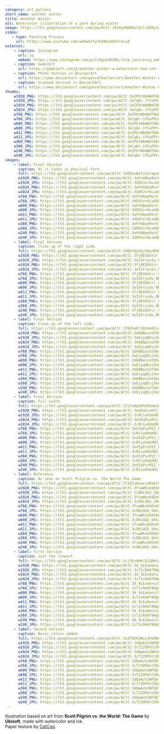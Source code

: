 ```yaml
---
category: art_gallery
short_name: another_winter
title: Another Winter
alt: Watercolor illustration of a park during winter
image: https://lh3.googleusercontent.com/pw/ACtC-3dzHymNdH8zlQvlJVDRy2gg-LwUxEuq4ha_BYxV0BB_1Klknq7_YrKgXV5sVQI5dPAeuaTvpMWbESpSDNsif8WyCf1-nMjEVytcsZ_TeTAvyiJio1Vr0jteKXwdHK8nBDhtFUguSV0Yp2IdS1tCHUzZ=w1200-h630-no?authuser=0
video:
   - type: Painting Process
     url: https://www.youtube.com/embed/FyYG498sHUU?rel=0
external:
    - caption: Instagram
      url: ig
      embed: https://www.instagram.com/p/CLHgu43H38k/?utm_source=ig_embed&amp;utm_campaign=loading
    - caption: GameJolt
      url: https://gamejolt.com/p/another-winter-a-watercolor-and-ink-illustration-based-on-art-fr-efmkufmm
    - caption: Photo Version in DeviantArt
      url: https://www.deviantart.com/gonvalhector/art/Another-Winter-869909212
    - caption: Scanned Version in DeviantArt
      url: https://www.deviantart.com/gonvalhector/art/Another-Winter-869874440
thumbs:
    w1920_PNG: https://lh3.googleusercontent.com/pw/ACtC-3eZPUrWbHWdTAHoxOnmM7XyCFNNUr2wOSWHiT63QbjsNATjXlPfptXvGtNkXxAb4lropUMYOiyU6no1LoPaQodqMYKguYp734SuDWCmaD-iUftzaSE7lE64WI2lyAuZNyJ8BiAHyHuO9RYRz6-kF7J6=w355
    w1920_JPG: https://lh3.googleusercontent.com/pw/ACtC-3eCq6c-1fhaFRtuJdtqWZBIE3GOjdrMHzwheQ3iQC4jDLS7_gUuQMeq1UZTwNpq3nT4GMvkbP0rIXLEg9T8RObpNoBJSgShI-A0jXgvOV0PZNpNgdj-Wv7VA7IvHpc3PtPeguXLBjfR4NCDDJZTsUwv=w355
    w1024_PNG: https://lh3.googleusercontent.com/pw/ACtC-3eZPUrWbHWdTAHoxOnmM7XyCFNNUr2wOSWHiT63QbjsNATjXlPfptXvGtNkXxAb4lropUMYOiyU6no1LoPaQodqMYKguYp734SuDWCmaD-iUftzaSE7lE64WI2lyAuZNyJ8BiAHyHuO9RYRz6-kF7J6=w284
    w1024_JPG: https://lh3.googleusercontent.com/pw/ACtC-3eCq6c-1fhaFRtuJdtqWZBIE3GOjdrMHzwheQ3iQC4jDLS7_gUuQMeq1UZTwNpq3nT4GMvkbP0rIXLEg9T8RObpNoBJSgShI-A0jXgvOV0PZNpNgdj-Wv7VA7IvHpc3PtPeguXLBjfR4NCDDJZTsUwv=w284
    w768_PNG: https://lh3.googleusercontent.com/pw/ACtC-3eZPUrWbHWdTAHoxOnmM7XyCFNNUr2wOSWHiT63QbjsNATjXlPfptXvGtNkXxAb4lropUMYOiyU6no1LoPaQodqMYKguYp734SuDWCmaD-iUftzaSE7lE64WI2lyAuZNyJ8BiAHyHuO9RYRz6-kF7J6=w213
    w768_JPG: https://lh3.googleusercontent.com/pw/ACtC-3eCq6c-1fhaFRtuJdtqWZBIE3GOjdrMHzwheQ3iQC4jDLS7_gUuQMeq1UZTwNpq3nT4GMvkbP0rIXLEg9T8RObpNoBJSgShI-A0jXgvOV0PZNpNgdj-Wv7VA7IvHpc3PtPeguXLBjfR4NCDDJZTsUwv=w213
    w600_PNG: https://lh3.googleusercontent.com/pw/ACtC-3eZPUrWbHWdTAHoxOnmM7XyCFNNUr2wOSWHiT63QbjsNATjXlPfptXvGtNkXxAb4lropUMYOiyU6no1LoPaQodqMYKguYp734SuDWCmaD-iUftzaSE7lE64WI2lyAuZNyJ8BiAHyHuO9RYRz6-kF7J6=w166
    w600_JPG: https://lh3.googleusercontent.com/pw/ACtC-3eCq6c-1fhaFRtuJdtqWZBIE3GOjdrMHzwheQ3iQC4jDLS7_gUuQMeq1UZTwNpq3nT4GMvkbP0rIXLEg9T8RObpNoBJSgShI-A0jXgvOV0PZNpNgdj-Wv7VA7IvHpc3PtPeguXLBjfR4NCDDJZTsUwv=w166
    w411_PNG: https://lh3.googleusercontent.com/pw/ACtC-3eZPUrWbHWdTAHoxOnmM7XyCFNNUr2wOSWHiT63QbjsNATjXlPfptXvGtNkXxAb4lropUMYOiyU6no1LoPaQodqMYKguYp734SuDWCmaD-iUftzaSE7lE64WI2lyAuZNyJ8BiAHyHuO9RYRz6-kF7J6=w114
    w411_JPG: https://lh3.googleusercontent.com/pw/ACtC-3eCq6c-1fhaFRtuJdtqWZBIE3GOjdrMHzwheQ3iQC4jDLS7_gUuQMeq1UZTwNpq3nT4GMvkbP0rIXLEg9T8RObpNoBJSgShI-A0jXgvOV0PZNpNgdj-Wv7VA7IvHpc3PtPeguXLBjfR4NCDDJZTsUwv=w114
    w360_PNG: https://lh3.googleusercontent.com/pw/ACtC-3eZPUrWbHWdTAHoxOnmM7XyCFNNUr2wOSWHiT63QbjsNATjXlPfptXvGtNkXxAb4lropUMYOiyU6no1LoPaQodqMYKguYp734SuDWCmaD-iUftzaSE7lE64WI2lyAuZNyJ8BiAHyHuO9RYRz6-kF7J6=w100
    w360_JPG: https://lh3.googleusercontent.com/pw/ACtC-3eCq6c-1fhaFRtuJdtqWZBIE3GOjdrMHzwheQ3iQC4jDLS7_gUuQMeq1UZTwNpq3nT4GMvkbP0rIXLEg9T8RObpNoBJSgShI-A0jXgvOV0PZNpNgdj-Wv7VA7IvHpc3PtPeguXLBjfR4NCDDJZTsUwv=w100
    w240_PNG: https://lh3.googleusercontent.com/pw/ACtC-3eZPUrWbHWdTAHoxOnmM7XyCFNNUr2wOSWHiT63QbjsNATjXlPfptXvGtNkXxAb4lropUMYOiyU6no1LoPaQodqMYKguYp734SuDWCmaD-iUftzaSE7lE64WI2lyAuZNyJ8BiAHyHuO9RYRz6-kF7J6=w66
    w240_JPG: https://lh3.googleusercontent.com/pw/ACtC-3eCq6c-1fhaFRtuJdtqWZBIE3GOjdrMHzwheQ3iQC4jDLS7_gUuQMeq1UZTwNpq3nT4GMvkbP0rIXLEg9T8RObpNoBJSgShI-A0jXgvOV0PZNpNgdj-Wv7VA7IvHpc3PtPeguXLBjfR4NCDDJZTsUwv=w66
images:
    - label: Final Version
      caption: As it looks in physical form.
      full: https://lh3.googleusercontent.com/pw/ACtC-3dZHqvBofiXsYapoCDsX3_sHKdgF-TJFWzWK1IMQRsJb5rPhpqJaoANFp4rTipRSU49JfYDrIl65qa7x64T1DcWIHVh-PqPwYucAUPC5YanDq1gVxrqACZMyvjTCD96fa1gQo2yDB8trPuAZqURwnfP=w1080
      w1920_PNG: https://lh3.googleusercontent.com/pw/ACtC-3ehYmDpeRorhlbF8WVnLM3N86mTU-0tjI5xJCQENc5_c15J3nITBZOuEFJKThlrsnqIfOK0Z39gZampdwLjt-c3oYzi1Mkep7pXRSw86SKv0PuqyywgjRJOeVqRHSm32YJoVOsAtaimF0VHKyxAXzcF=w850
      w1920_JPG: https://lh3.googleusercontent.com/pw/ACtC-3dD9Jvr6Lu68GSGZ5MTHtUp3iipJC5LMmi1FPS7Za_VW_2y_LoP85m5YhKFWpmVAhwObwaYlbCaISBqi7sz_mMDcyTj5_vKKLm7EhNcrDNOAF9ssBo80GBTjPk6WVn9jtptq-XNMHVMRZjZKCpjo6Tt=w850
      w1024_PNG: https://lh3.googleusercontent.com/pw/ACtC-3ehYmDpeRorhlbF8WVnLM3N86mTU-0tjI5xJCQENc5_c15J3nITBZOuEFJKThlrsnqIfOK0Z39gZampdwLjt-c3oYzi1Mkep7pXRSw86SKv0PuqyywgjRJOeVqRHSm32YJoVOsAtaimF0VHKyxAXzcF=w711
      w1024_JPG: https://lh3.googleusercontent.com/pw/ACtC-3dD9Jvr6Lu68GSGZ5MTHtUp3iipJC5LMmi1FPS7Za_VW_2y_LoP85m5YhKFWpmVAhwObwaYlbCaISBqi7sz_mMDcyTj5_vKKLm7EhNcrDNOAF9ssBo80GBTjPk6WVn9jtptq-XNMHVMRZjZKCpjo6Tt=w711
      w768_PNG: https://lh3.googleusercontent.com/pw/ACtC-3ehYmDpeRorhlbF8WVnLM3N86mTU-0tjI5xJCQENc5_c15J3nITBZOuEFJKThlrsnqIfOK0Z39gZampdwLjt-c3oYzi1Mkep7pXRSw86SKv0PuqyywgjRJOeVqRHSm32YJoVOsAtaimF0VHKyxAXzcF=w533
      w768_JPG: https://lh3.googleusercontent.com/pw/ACtC-3dD9Jvr6Lu68GSGZ5MTHtUp3iipJC5LMmi1FPS7Za_VW_2y_LoP85m5YhKFWpmVAhwObwaYlbCaISBqi7sz_mMDcyTj5_vKKLm7EhNcrDNOAF9ssBo80GBTjPk6WVn9jtptq-XNMHVMRZjZKCpjo6Tt=w533
      w600_PNG: https://lh3.googleusercontent.com/pw/ACtC-3ehYmDpeRorhlbF8WVnLM3N86mTU-0tjI5xJCQENc5_c15J3nITBZOuEFJKThlrsnqIfOK0Z39gZampdwLjt-c3oYzi1Mkep7pXRSw86SKv0PuqyywgjRJOeVqRHSm32YJoVOsAtaimF0VHKyxAXzcF=w416
      w600_JPG: https://lh3.googleusercontent.com/pw/ACtC-3dD9Jvr6Lu68GSGZ5MTHtUp3iipJC5LMmi1FPS7Za_VW_2y_LoP85m5YhKFWpmVAhwObwaYlbCaISBqi7sz_mMDcyTj5_vKKLm7EhNcrDNOAF9ssBo80GBTjPk6WVn9jtptq-XNMHVMRZjZKCpjo6Tt=w416
      w411_PNG: https://lh3.googleusercontent.com/pw/ACtC-3ehYmDpeRorhlbF8WVnLM3N86mTU-0tjI5xJCQENc5_c15J3nITBZOuEFJKThlrsnqIfOK0Z39gZampdwLjt-c3oYzi1Mkep7pXRSw86SKv0PuqyywgjRJOeVqRHSm32YJoVOsAtaimF0VHKyxAXzcF=w285
      w411_JPG: https://lh3.googleusercontent.com/pw/ACtC-3dD9Jvr6Lu68GSGZ5MTHtUp3iipJC5LMmi1FPS7Za_VW_2y_LoP85m5YhKFWpmVAhwObwaYlbCaISBqi7sz_mMDcyTj5_vKKLm7EhNcrDNOAF9ssBo80GBTjPk6WVn9jtptq-XNMHVMRZjZKCpjo6Tt=w285
      w360_PNG: https://lh3.googleusercontent.com/pw/ACtC-3ehYmDpeRorhlbF8WVnLM3N86mTU-0tjI5xJCQENc5_c15J3nITBZOuEFJKThlrsnqIfOK0Z39gZampdwLjt-c3oYzi1Mkep7pXRSw86SKv0PuqyywgjRJOeVqRHSm32YJoVOsAtaimF0VHKyxAXzcF=w250
      w360_JPG: https://lh3.googleusercontent.com/pw/ACtC-3dD9Jvr6Lu68GSGZ5MTHtUp3iipJC5LMmi1FPS7Za_VW_2y_LoP85m5YhKFWpmVAhwObwaYlbCaISBqi7sz_mMDcyTj5_vKKLm7EhNcrDNOAF9ssBo80GBTjPk6WVn9jtptq-XNMHVMRZjZKCpjo6Tt=w250
      w240_PNG: https://lh3.googleusercontent.com/pw/ACtC-3ehYmDpeRorhlbF8WVnLM3N86mTU-0tjI5xJCQENc5_c15J3nITBZOuEFJKThlrsnqIfOK0Z39gZampdwLjt-c3oYzi1Mkep7pXRSw86SKv0PuqyywgjRJOeVqRHSm32YJoVOsAtaimF0VHKyxAXzcF=w166
      w240_JPG: https://lh3.googleusercontent.com/pw/ACtC-3dD9Jvr6Lu68GSGZ5MTHtUp3iipJC5LMmi1FPS7Za_VW_2y_LoP85m5YhKFWpmVAhwObwaYlbCaISBqi7sz_mMDcyTj5_vKKLm7EhNcrDNOAF9ssBo80GBTjPk6WVn9jtptq-XNMHVMRZjZKCpjo6Tt=w166
    - label: Final Version
      caption: Close up of the right side.
      full: https://lh3.googleusercontent.com/pw/ACtC-3dQktQyG6jXbpnBdDEAUmSN_c3WvpX6-xHaFg05vMxkea8JnyOZuh1dra8EPDK_CtpmmMPXxYg0cgUSDD9Tbtnwsm9iUMETMVgDCS2XAuXLN6Q1XilRHRAMwWz65Xmnju0mG_llgzjU10OetlUVKxuT=w1080
      w1920_PNG: https://lh3.googleusercontent.com/pw/ACtC-3fj0EXUUtcr_0Aa_eHkJtDHQdoKHZ5IL3Yoz5jvIMnLxEK54PLf6_GPH6nYdYaNoIR1FDOVB31f0dNcO5OUxTR1MJBf0IKQdgnV1Q4NsMUZncVjKrGf4Dl9WZpYafZ6PXP6DBi6XYui2TNHp7jeWeuQ=w850
      w1920_JPG: https://lh3.googleusercontent.com/pw/ACtC-3eISFrysdu_NB_OsNOh0_veJE6jhbWX4MNqHlnXWUgA4mAnnBQsYdJDiTPUptV0UTC81HGJDcM5E1Wl3q2xAkmtHaRAS1CxB55D3oe6YiE0i3LikXjY1qka__ij222hk3kByQyUXCHM6AiWNC7--Av1=w850
      w1024_PNG: https://lh3.googleusercontent.com/pw/ACtC-3fj0EXUUtcr_0Aa_eHkJtDHQdoKHZ5IL3Yoz5jvIMnLxEK54PLf6_GPH6nYdYaNoIR1FDOVB31f0dNcO5OUxTR1MJBf0IKQdgnV1Q4NsMUZncVjKrGf4Dl9WZpYafZ6PXP6DBi6XYui2TNHp7jeWeuQ=w711
      w1024_JPG: https://lh3.googleusercontent.com/pw/ACtC-3eISFrysdu_NB_OsNOh0_veJE6jhbWX4MNqHlnXWUgA4mAnnBQsYdJDiTPUptV0UTC81HGJDcM5E1Wl3q2xAkmtHaRAS1CxB55D3oe6YiE0i3LikXjY1qka__ij222hk3kByQyUXCHM6AiWNC7--Av1=w711
      w768_PNG: https://lh3.googleusercontent.com/pw/ACtC-3fj0EXUUtcr_0Aa_eHkJtDHQdoKHZ5IL3Yoz5jvIMnLxEK54PLf6_GPH6nYdYaNoIR1FDOVB31f0dNcO5OUxTR1MJBf0IKQdgnV1Q4NsMUZncVjKrGf4Dl9WZpYafZ6PXP6DBi6XYui2TNHp7jeWeuQ=w533
      w768_JPG: https://lh3.googleusercontent.com/pw/ACtC-3eISFrysdu_NB_OsNOh0_veJE6jhbWX4MNqHlnXWUgA4mAnnBQsYdJDiTPUptV0UTC81HGJDcM5E1Wl3q2xAkmtHaRAS1CxB55D3oe6YiE0i3LikXjY1qka__ij222hk3kByQyUXCHM6AiWNC7--Av1=w533
      w600_PNG: https://lh3.googleusercontent.com/pw/ACtC-3fj0EXUUtcr_0Aa_eHkJtDHQdoKHZ5IL3Yoz5jvIMnLxEK54PLf6_GPH6nYdYaNoIR1FDOVB31f0dNcO5OUxTR1MJBf0IKQdgnV1Q4NsMUZncVjKrGf4Dl9WZpYafZ6PXP6DBi6XYui2TNHp7jeWeuQ=w416
      w600_JPG: https://lh3.googleusercontent.com/pw/ACtC-3eISFrysdu_NB_OsNOh0_veJE6jhbWX4MNqHlnXWUgA4mAnnBQsYdJDiTPUptV0UTC81HGJDcM5E1Wl3q2xAkmtHaRAS1CxB55D3oe6YiE0i3LikXjY1qka__ij222hk3kByQyUXCHM6AiWNC7--Av1=w416
      w411_PNG: https://lh3.googleusercontent.com/pw/ACtC-3fj0EXUUtcr_0Aa_eHkJtDHQdoKHZ5IL3Yoz5jvIMnLxEK54PLf6_GPH6nYdYaNoIR1FDOVB31f0dNcO5OUxTR1MJBf0IKQdgnV1Q4NsMUZncVjKrGf4Dl9WZpYafZ6PXP6DBi6XYui2TNHp7jeWeuQ=w285
      w411_JPG: https://lh3.googleusercontent.com/pw/ACtC-3eISFrysdu_NB_OsNOh0_veJE6jhbWX4MNqHlnXWUgA4mAnnBQsYdJDiTPUptV0UTC81HGJDcM5E1Wl3q2xAkmtHaRAS1CxB55D3oe6YiE0i3LikXjY1qka__ij222hk3kByQyUXCHM6AiWNC7--Av1=w285
      w360_PNG: https://lh3.googleusercontent.com/pw/ACtC-3fj0EXUUtcr_0Aa_eHkJtDHQdoKHZ5IL3Yoz5jvIMnLxEK54PLf6_GPH6nYdYaNoIR1FDOVB31f0dNcO5OUxTR1MJBf0IKQdgnV1Q4NsMUZncVjKrGf4Dl9WZpYafZ6PXP6DBi6XYui2TNHp7jeWeuQ=w250
      w360_JPG: https://lh3.googleusercontent.com/pw/ACtC-3eISFrysdu_NB_OsNOh0_veJE6jhbWX4MNqHlnXWUgA4mAnnBQsYdJDiTPUptV0UTC81HGJDcM5E1Wl3q2xAkmtHaRAS1CxB55D3oe6YiE0i3LikXjY1qka__ij222hk3kByQyUXCHM6AiWNC7--Av1=w250
      w240_PNG: https://lh3.googleusercontent.com/pw/ACtC-3fj0EXUUtcr_0Aa_eHkJtDHQdoKHZ5IL3Yoz5jvIMnLxEK54PLf6_GPH6nYdYaNoIR1FDOVB31f0dNcO5OUxTR1MJBf0IKQdgnV1Q4NsMUZncVjKrGf4Dl9WZpYafZ6PXP6DBi6XYui2TNHp7jeWeuQ=w166
      w240_JPG: https://lh3.googleusercontent.com/pw/ACtC-3eISFrysdu_NB_OsNOh0_veJE6jhbWX4MNqHlnXWUgA4mAnnBQsYdJDiTPUptV0UTC81HGJDcM5E1Wl3q2xAkmtHaRAS1CxB55D3oe6YiE0i3LikXjY1qka__ij222hk3kByQyUXCHM6AiWNC7--Av1=w166
    - label: Final Version
      caption: Close up of the left side.
      full: https://lh3.googleusercontent.com/pw/ACtC-3f0V5eEfJNzbe02cwT269tuN8uSiRba7NDERjQmQE9yNBzmuLJ_17HuysZgs9VNfltrjUswGPjYbAEzXHhPUMnpn0_HrchrpRuahvmuLjhp_yYd6GqCk0buiBuDlUkowCYa5GDmUznFZH8U0G3X7PMc=w1080
      w1920_PNG: https://lh3.googleusercontent.com/pw/ACtC-3dkBNazsUt06d3rwuobaLcEvnqLl-CwEj32YbpslzecHlyrjADZOVkAVTQh0ktjalaeXKdlfi4TMia_2jhfQlcdIeGEWt65cT6_7GE0zIV4jI0Qu_cJTdyDFs5P6VSzL4oSvUBD57DveZ93MJVaXtRq=w850
      w1920_JPG: https://lh3.googleusercontent.com/pw/ACtC-3eEiyqQEuj9oCYouoQzuQNwWcvZ_xl7be4SZMmVPRiv5l8ZbhTMxgA6IDe8JUTcYP4nM6xguaSghj0A7eqlAzkE9V7BMsiX6tqOBmrsDAYq7DNDdCl5tgnD-XQgeKenlQ42cN5eOmpWmV7J0j4ARLVJ=w850
      w1024_PNG: https://lh3.googleusercontent.com/pw/ACtC-3dkBNazsUt06d3rwuobaLcEvnqLl-CwEj32YbpslzecHlyrjADZOVkAVTQh0ktjalaeXKdlfi4TMia_2jhfQlcdIeGEWt65cT6_7GE0zIV4jI0Qu_cJTdyDFs5P6VSzL4oSvUBD57DveZ93MJVaXtRq=w711
      w1024_JPG: https://lh3.googleusercontent.com/pw/ACtC-3eEiyqQEuj9oCYouoQzuQNwWcvZ_xl7be4SZMmVPRiv5l8ZbhTMxgA6IDe8JUTcYP4nM6xguaSghj0A7eqlAzkE9V7BMsiX6tqOBmrsDAYq7DNDdCl5tgnD-XQgeKenlQ42cN5eOmpWmV7J0j4ARLVJ=w711
      w768_PNG: https://lh3.googleusercontent.com/pw/ACtC-3dkBNazsUt06d3rwuobaLcEvnqLl-CwEj32YbpslzecHlyrjADZOVkAVTQh0ktjalaeXKdlfi4TMia_2jhfQlcdIeGEWt65cT6_7GE0zIV4jI0Qu_cJTdyDFs5P6VSzL4oSvUBD57DveZ93MJVaXtRq=w533
      w768_JPG: https://lh3.googleusercontent.com/pw/ACtC-3eEiyqQEuj9oCYouoQzuQNwWcvZ_xl7be4SZMmVPRiv5l8ZbhTMxgA6IDe8JUTcYP4nM6xguaSghj0A7eqlAzkE9V7BMsiX6tqOBmrsDAYq7DNDdCl5tgnD-XQgeKenlQ42cN5eOmpWmV7J0j4ARLVJ=w533
      w600_PNG: https://lh3.googleusercontent.com/pw/ACtC-3dkBNazsUt06d3rwuobaLcEvnqLl-CwEj32YbpslzecHlyrjADZOVkAVTQh0ktjalaeXKdlfi4TMia_2jhfQlcdIeGEWt65cT6_7GE0zIV4jI0Qu_cJTdyDFs5P6VSzL4oSvUBD57DveZ93MJVaXtRq=w416
      w600_JPG: https://lh3.googleusercontent.com/pw/ACtC-3eEiyqQEuj9oCYouoQzuQNwWcvZ_xl7be4SZMmVPRiv5l8ZbhTMxgA6IDe8JUTcYP4nM6xguaSghj0A7eqlAzkE9V7BMsiX6tqOBmrsDAYq7DNDdCl5tgnD-XQgeKenlQ42cN5eOmpWmV7J0j4ARLVJ=w416
      w411_PNG: https://lh3.googleusercontent.com/pw/ACtC-3dkBNazsUt06d3rwuobaLcEvnqLl-CwEj32YbpslzecHlyrjADZOVkAVTQh0ktjalaeXKdlfi4TMia_2jhfQlcdIeGEWt65cT6_7GE0zIV4jI0Qu_cJTdyDFs5P6VSzL4oSvUBD57DveZ93MJVaXtRq=w285
      w411_JPG: https://lh3.googleusercontent.com/pw/ACtC-3eEiyqQEuj9oCYouoQzuQNwWcvZ_xl7be4SZMmVPRiv5l8ZbhTMxgA6IDe8JUTcYP4nM6xguaSghj0A7eqlAzkE9V7BMsiX6tqOBmrsDAYq7DNDdCl5tgnD-XQgeKenlQ42cN5eOmpWmV7J0j4ARLVJ=w285
      w360_PNG: https://lh3.googleusercontent.com/pw/ACtC-3dkBNazsUt06d3rwuobaLcEvnqLl-CwEj32YbpslzecHlyrjADZOVkAVTQh0ktjalaeXKdlfi4TMia_2jhfQlcdIeGEWt65cT6_7GE0zIV4jI0Qu_cJTdyDFs5P6VSzL4oSvUBD57DveZ93MJVaXtRq=w250
      w360_JPG: https://lh3.googleusercontent.com/pw/ACtC-3eEiyqQEuj9oCYouoQzuQNwWcvZ_xl7be4SZMmVPRiv5l8ZbhTMxgA6IDe8JUTcYP4nM6xguaSghj0A7eqlAzkE9V7BMsiX6tqOBmrsDAYq7DNDdCl5tgnD-XQgeKenlQ42cN5eOmpWmV7J0j4ARLVJ=w250
      w240_PNG: https://lh3.googleusercontent.com/pw/ACtC-3dkBNazsUt06d3rwuobaLcEvnqLl-CwEj32YbpslzecHlyrjADZOVkAVTQh0ktjalaeXKdlfi4TMia_2jhfQlcdIeGEWt65cT6_7GE0zIV4jI0Qu_cJTdyDFs5P6VSzL4oSvUBD57DveZ93MJVaXtRq=w166
      w240_JPG: https://lh3.googleusercontent.com/pw/ACtC-3eEiyqQEuj9oCYouoQzuQNwWcvZ_xl7be4SZMmVPRiv5l8ZbhTMxgA6IDe8JUTcYP4nM6xguaSghj0A7eqlAzkE9V7BMsiX6tqOBmrsDAYq7DNDdCl5tgnD-XQgeKenlQ42cN5eOmpWmV7J0j4ARLVJ=w166
    - label: Final Version.
      caption: Full width.
      full: https://lh3.googleusercontent.com/pw/ACtC-3f2to9pHShb95om3XzbBQves0kWwO9jRD6ISywzmqMyNvJndzcaiNWEgvE8hS8IkqFcz_i_uDQ2PIFCrpptJMKnzfIIkXJwPNr_zYkhJwN5aOoUUj5jnBxuggm2QiFWfp1_zUryTiAeMQUx8ks3T2Z3=w1080
      w1920_PNG: https://lh3.googleusercontent.com/pw/ACtC-3edIqPuzM1I_PzEpngc4dOgbYHzRx3oS38zmQz5XdWLon8epZVjcY_ux1nSvlTb3JZWH7HBDGxYDhGBraNQeVGjDJm9oCGNO9i4ND6GMEzgP0Shq_L-vWzxgBl3H_N01b6r952hY-HmtOlc_xzp43r9=w850
      w1920_JPG: https://lh3.googleusercontent.com/pw/ACtC-3cRCsaXUmXN1-2vzfAFIzDIzq38FpIcAnkLzJfGaXJkgzLzppjYv6fKe8bbE5op3G_1-_amHIqFFC_V8wkRYdia5721_LtlUfCnSN3gtypH8EbnAyTKDXoQNZNN3CjlDw5FzvZKVeh0lIQ6dHHtFaIw=w850
      w1024_PNG: https://lh3.googleusercontent.com/pw/ACtC-3edIqPuzM1I_PzEpngc4dOgbYHzRx3oS38zmQz5XdWLon8epZVjcY_ux1nSvlTb3JZWH7HBDGxYDhGBraNQeVGjDJm9oCGNO9i4ND6GMEzgP0Shq_L-vWzxgBl3H_N01b6r952hY-HmtOlc_xzp43r9=w711
      w1024_JPG: https://lh3.googleusercontent.com/pw/ACtC-3cRCsaXUmXN1-2vzfAFIzDIzq38FpIcAnkLzJfGaXJkgzLzppjYv6fKe8bbE5op3G_1-_amHIqFFC_V8wkRYdia5721_LtlUfCnSN3gtypH8EbnAyTKDXoQNZNN3CjlDw5FzvZKVeh0lIQ6dHHtFaIw=w711
      w768_PNG: https://lh3.googleusercontent.com/pw/ACtC-3edIqPuzM1I_PzEpngc4dOgbYHzRx3oS38zmQz5XdWLon8epZVjcY_ux1nSvlTb3JZWH7HBDGxYDhGBraNQeVGjDJm9oCGNO9i4ND6GMEzgP0Shq_L-vWzxgBl3H_N01b6r952hY-HmtOlc_xzp43r9=w533
      w768_JPG: https://lh3.googleusercontent.com/pw/ACtC-3cRCsaXUmXN1-2vzfAFIzDIzq38FpIcAnkLzJfGaXJkgzLzppjYv6fKe8bbE5op3G_1-_amHIqFFC_V8wkRYdia5721_LtlUfCnSN3gtypH8EbnAyTKDXoQNZNN3CjlDw5FzvZKVeh0lIQ6dHHtFaIw=w533
      w600_PNG: https://lh3.googleusercontent.com/pw/ACtC-3edIqPuzM1I_PzEpngc4dOgbYHzRx3oS38zmQz5XdWLon8epZVjcY_ux1nSvlTb3JZWH7HBDGxYDhGBraNQeVGjDJm9oCGNO9i4ND6GMEzgP0Shq_L-vWzxgBl3H_N01b6r952hY-HmtOlc_xzp43r9=w416
      w600_JPG: https://lh3.googleusercontent.com/pw/ACtC-3cRCsaXUmXN1-2vzfAFIzDIzq38FpIcAnkLzJfGaXJkgzLzppjYv6fKe8bbE5op3G_1-_amHIqFFC_V8wkRYdia5721_LtlUfCnSN3gtypH8EbnAyTKDXoQNZNN3CjlDw5FzvZKVeh0lIQ6dHHtFaIw=w416
      w411_PNG: https://lh3.googleusercontent.com/pw/ACtC-3edIqPuzM1I_PzEpngc4dOgbYHzRx3oS38zmQz5XdWLon8epZVjcY_ux1nSvlTb3JZWH7HBDGxYDhGBraNQeVGjDJm9oCGNO9i4ND6GMEzgP0Shq_L-vWzxgBl3H_N01b6r952hY-HmtOlc_xzp43r9=w285
      w411_JPG: https://lh3.googleusercontent.com/pw/ACtC-3cRCsaXUmXN1-2vzfAFIzDIzq38FpIcAnkLzJfGaXJkgzLzppjYv6fKe8bbE5op3G_1-_amHIqFFC_V8wkRYdia5721_LtlUfCnSN3gtypH8EbnAyTKDXoQNZNN3CjlDw5FzvZKVeh0lIQ6dHHtFaIw=w285
      w360_PNG: https://lh3.googleusercontent.com/pw/ACtC-3edIqPuzM1I_PzEpngc4dOgbYHzRx3oS38zmQz5XdWLon8epZVjcY_ux1nSvlTb3JZWH7HBDGxYDhGBraNQeVGjDJm9oCGNO9i4ND6GMEzgP0Shq_L-vWzxgBl3H_N01b6r952hY-HmtOlc_xzp43r9=w250
      w360_JPG: https://lh3.googleusercontent.com/pw/ACtC-3cRCsaXUmXN1-2vzfAFIzDIzq38FpIcAnkLzJfGaXJkgzLzppjYv6fKe8bbE5op3G_1-_amHIqFFC_V8wkRYdia5721_LtlUfCnSN3gtypH8EbnAyTKDXoQNZNN3CjlDw5FzvZKVeh0lIQ6dHHtFaIw=w250
      w240_PNG: https://lh3.googleusercontent.com/pw/ACtC-3edIqPuzM1I_PzEpngc4dOgbYHzRx3oS38zmQz5XdWLon8epZVjcY_ux1nSvlTb3JZWH7HBDGxYDhGBraNQeVGjDJm9oCGNO9i4ND6GMEzgP0Shq_L-vWzxgBl3H_N01b6r952hY-HmtOlc_xzp43r9=w166
      w240_JPG: https://lh3.googleusercontent.com/pw/ACtC-3cRCsaXUmXN1-2vzfAFIzDIzq38FpIcAnkLzJfGaXJkgzLzppjYv6fKe8bbE5op3G_1-_amHIqFFC_V8wkRYdia5721_LtlUfCnSN3gtypH8EbnAyTKDXoQNZNN3CjlDw5FzvZKVeh0lIQ6dHHtFaIw=w166
    - label: Reference
      caption: As seen on Scott Pilgrim vs. the World The Game.
      full: https://lh3.googleusercontent.com/pw/ACtC-3f2d7zHzwcvXRVkFAGP1poYYKPkcge-TviYrK2nTQzTetYIHNjJx14risAOU2QnK8kRtDBDagv_E12GASCN7lah8miZO69O0gkEXtsmMUc82KSBsVOhV91n2MIs38mkiBjewLXdDDgbhsR7DIDw6Pm-=w1080
      w1920_PNG: https://lh3.googleusercontent.com/pw/ACtC-3fswWhxk6EmkkG2FEE19Zd97SufWmP8LTdTuzmLpYjrTH6vkGHP4tERSclSljL1-FPzuv6r7nLkePB4i8vubS9eK6gIkAGJ3mNLMmOkYHn7NV1q8-hVI6xGTr2g6La-Grq4AgOypAgIINqG_q0556as=w850
      w1920_JPG: https://lh3.googleusercontent.com/pw/ACtC-3cOKLQGG_UHnZV_-i24wFWkrDGtdR4eANtSzqT1lfCpeV3Qt43aGLvwnNNvnxolQe4-M80Bpgp-3EQdUpdtICoEDdUOdd8fbtSkWux7XCf8nNWOR2V8tiHPLlPZGn77fyWfwAnja9TL3WoVg5bVmRfb=w850
      w1024_PNG: https://lh3.googleusercontent.com/pw/ACtC-3fswWhxk6EmkkG2FEE19Zd97SufWmP8LTdTuzmLpYjrTH6vkGHP4tERSclSljL1-FPzuv6r7nLkePB4i8vubS9eK6gIkAGJ3mNLMmOkYHn7NV1q8-hVI6xGTr2g6La-Grq4AgOypAgIINqG_q0556as=w711
      w1024_JPG: https://lh3.googleusercontent.com/pw/ACtC-3cOKLQGG_UHnZV_-i24wFWkrDGtdR4eANtSzqT1lfCpeV3Qt43aGLvwnNNvnxolQe4-M80Bpgp-3EQdUpdtICoEDdUOdd8fbtSkWux7XCf8nNWOR2V8tiHPLlPZGn77fyWfwAnja9TL3WoVg5bVmRfb=w711
      w768_PNG: https://lh3.googleusercontent.com/pw/ACtC-3fswWhxk6EmkkG2FEE19Zd97SufWmP8LTdTuzmLpYjrTH6vkGHP4tERSclSljL1-FPzuv6r7nLkePB4i8vubS9eK6gIkAGJ3mNLMmOkYHn7NV1q8-hVI6xGTr2g6La-Grq4AgOypAgIINqG_q0556as=w533
      w768_JPG: https://lh3.googleusercontent.com/pw/ACtC-3cOKLQGG_UHnZV_-i24wFWkrDGtdR4eANtSzqT1lfCpeV3Qt43aGLvwnNNvnxolQe4-M80Bpgp-3EQdUpdtICoEDdUOdd8fbtSkWux7XCf8nNWOR2V8tiHPLlPZGn77fyWfwAnja9TL3WoVg5bVmRfb=w533
      w600_PNG: https://lh3.googleusercontent.com/pw/ACtC-3fswWhxk6EmkkG2FEE19Zd97SufWmP8LTdTuzmLpYjrTH6vkGHP4tERSclSljL1-FPzuv6r7nLkePB4i8vubS9eK6gIkAGJ3mNLMmOkYHn7NV1q8-hVI6xGTr2g6La-Grq4AgOypAgIINqG_q0556as=w416
      w600_JPG: https://lh3.googleusercontent.com/pw/ACtC-3cOKLQGG_UHnZV_-i24wFWkrDGtdR4eANtSzqT1lfCpeV3Qt43aGLvwnNNvnxolQe4-M80Bpgp-3EQdUpdtICoEDdUOdd8fbtSkWux7XCf8nNWOR2V8tiHPLlPZGn77fyWfwAnja9TL3WoVg5bVmRfb=w416
      w411_PNG: https://lh3.googleusercontent.com/pw/ACtC-3fswWhxk6EmkkG2FEE19Zd97SufWmP8LTdTuzmLpYjrTH6vkGHP4tERSclSljL1-FPzuv6r7nLkePB4i8vubS9eK6gIkAGJ3mNLMmOkYHn7NV1q8-hVI6xGTr2g6La-Grq4AgOypAgIINqG_q0556as=w285
      w411_JPG: https://lh3.googleusercontent.com/pw/ACtC-3cOKLQGG_UHnZV_-i24wFWkrDGtdR4eANtSzqT1lfCpeV3Qt43aGLvwnNNvnxolQe4-M80Bpgp-3EQdUpdtICoEDdUOdd8fbtSkWux7XCf8nNWOR2V8tiHPLlPZGn77fyWfwAnja9TL3WoVg5bVmRfb=w285
      w360_PNG: https://lh3.googleusercontent.com/pw/ACtC-3fswWhxk6EmkkG2FEE19Zd97SufWmP8LTdTuzmLpYjrTH6vkGHP4tERSclSljL1-FPzuv6r7nLkePB4i8vubS9eK6gIkAGJ3mNLMmOkYHn7NV1q8-hVI6xGTr2g6La-Grq4AgOypAgIINqG_q0556as=w250
      w360_JPG: https://lh3.googleusercontent.com/pw/ACtC-3cOKLQGG_UHnZV_-i24wFWkrDGtdR4eANtSzqT1lfCpeV3Qt43aGLvwnNNvnxolQe4-M80Bpgp-3EQdUpdtICoEDdUOdd8fbtSkWux7XCf8nNWOR2V8tiHPLlPZGn77fyWfwAnja9TL3WoVg5bVmRfb=w250
      w240_PNG: https://lh3.googleusercontent.com/pw/ACtC-3fswWhxk6EmkkG2FEE19Zd97SufWmP8LTdTuzmLpYjrTH6vkGHP4tERSclSljL1-FPzuv6r7nLkePB4i8vubS9eK6gIkAGJ3mNLMmOkYHn7NV1q8-hVI6xGTr2g6La-Grq4AgOypAgIINqG_q0556as=w166
      w240_JPG: https://lh3.googleusercontent.com/pw/ACtC-3cOKLQGG_UHnZV_-i24wFWkrDGtdR4eANtSzqT1lfCpeV3Qt43aGLvwnNNvnxolQe4-M80Bpgp-3EQdUpdtICoEDdUOdd8fbtSkWux7XCf8nNWOR2V8tiHPLlPZGn77fyWfwAnja9TL3WoVg5bVmRfb=w166
    - label: First Version
      caption: Just the lineart.
      full: https://lh3.googleusercontent.com/pw/ACtC-3cjTKsAHmJ2LQOmtamVT-dNMfpbG7rx1qlEeJu72aK6rbPNR-aPS22hIwmgH-24ajNnH_lUHKIES-GOkyPzUP61ZrG5XjJAy_22WwjkosqfMNvA25nPee0kfL845na777ci_Cpw9kCzkOmiLmnpsBDr=w1080
      w1920_PNG: https://lh3.googleusercontent.com/pw/ACtC-3d_9LEaUenuJrcUD76o6Dbtm_K8U_yuSbYJ9vGd8viby6hfHgqfsbyy9QFZyHAZVp7vdrSYSSAbE-fddC3SdsBHWWTIfoll69PZDHQ8o7njXGt0jfAyxZWR-Us0WzP5C2hRjggjIrsf3boxzxXbOzo7=w850
      w1920_JPG: https://lh3.googleusercontent.com/pw/ACtC-3c71cRm8f8Hpbzh1OhSmm4LngLZpBpJ8PB2cg2HZUq6ueWQwfNnPQAnWO3v7az6IUt222h5oBhGgMOz053IfdAywxACSLsOPT3JrhP66lFKkxK2z4935sk75A7BMxVdwERKrmg81MZvSFyRSRc3ZjFv=w850
      w1024_PNG: https://lh3.googleusercontent.com/pw/ACtC-3d_9LEaUenuJrcUD76o6Dbtm_K8U_yuSbYJ9vGd8viby6hfHgqfsbyy9QFZyHAZVp7vdrSYSSAbE-fddC3SdsBHWWTIfoll69PZDHQ8o7njXGt0jfAyxZWR-Us0WzP5C2hRjggjIrsf3boxzxXbOzo7=w711
      w1024_JPG: https://lh3.googleusercontent.com/pw/ACtC-3c71cRm8f8Hpbzh1OhSmm4LngLZpBpJ8PB2cg2HZUq6ueWQwfNnPQAnWO3v7az6IUt222h5oBhGgMOz053IfdAywxACSLsOPT3JrhP66lFKkxK2z4935sk75A7BMxVdwERKrmg81MZvSFyRSRc3ZjFv=w711
      w768_PNG: https://lh3.googleusercontent.com/pw/ACtC-3d_9LEaUenuJrcUD76o6Dbtm_K8U_yuSbYJ9vGd8viby6hfHgqfsbyy9QFZyHAZVp7vdrSYSSAbE-fddC3SdsBHWWTIfoll69PZDHQ8o7njXGt0jfAyxZWR-Us0WzP5C2hRjggjIrsf3boxzxXbOzo7=w533
      w768_JPG: https://lh3.googleusercontent.com/pw/ACtC-3c71cRm8f8Hpbzh1OhSmm4LngLZpBpJ8PB2cg2HZUq6ueWQwfNnPQAnWO3v7az6IUt222h5oBhGgMOz053IfdAywxACSLsOPT3JrhP66lFKkxK2z4935sk75A7BMxVdwERKrmg81MZvSFyRSRc3ZjFv=w533
      w600_PNG: https://lh3.googleusercontent.com/pw/ACtC-3d_9LEaUenuJrcUD76o6Dbtm_K8U_yuSbYJ9vGd8viby6hfHgqfsbyy9QFZyHAZVp7vdrSYSSAbE-fddC3SdsBHWWTIfoll69PZDHQ8o7njXGt0jfAyxZWR-Us0WzP5C2hRjggjIrsf3boxzxXbOzo7=w416
      w600_JPG: https://lh3.googleusercontent.com/pw/ACtC-3c71cRm8f8Hpbzh1OhSmm4LngLZpBpJ8PB2cg2HZUq6ueWQwfNnPQAnWO3v7az6IUt222h5oBhGgMOz053IfdAywxACSLsOPT3JrhP66lFKkxK2z4935sk75A7BMxVdwERKrmg81MZvSFyRSRc3ZjFv=w416
      w411_PNG: https://lh3.googleusercontent.com/pw/ACtC-3d_9LEaUenuJrcUD76o6Dbtm_K8U_yuSbYJ9vGd8viby6hfHgqfsbyy9QFZyHAZVp7vdrSYSSAbE-fddC3SdsBHWWTIfoll69PZDHQ8o7njXGt0jfAyxZWR-Us0WzP5C2hRjggjIrsf3boxzxXbOzo7=w285
      w411_JPG: https://lh3.googleusercontent.com/pw/ACtC-3c71cRm8f8Hpbzh1OhSmm4LngLZpBpJ8PB2cg2HZUq6ueWQwfNnPQAnWO3v7az6IUt222h5oBhGgMOz053IfdAywxACSLsOPT3JrhP66lFKkxK2z4935sk75A7BMxVdwERKrmg81MZvSFyRSRc3ZjFv=w285
      w360_PNG: https://lh3.googleusercontent.com/pw/ACtC-3d_9LEaUenuJrcUD76o6Dbtm_K8U_yuSbYJ9vGd8viby6hfHgqfsbyy9QFZyHAZVp7vdrSYSSAbE-fddC3SdsBHWWTIfoll69PZDHQ8o7njXGt0jfAyxZWR-Us0WzP5C2hRjggjIrsf3boxzxXbOzo7=w250
      w360_JPG: https://lh3.googleusercontent.com/pw/ACtC-3c71cRm8f8Hpbzh1OhSmm4LngLZpBpJ8PB2cg2HZUq6ueWQwfNnPQAnWO3v7az6IUt222h5oBhGgMOz053IfdAywxACSLsOPT3JrhP66lFKkxK2z4935sk75A7BMxVdwERKrmg81MZvSFyRSRc3ZjFv=w250
      w240_PNG: https://lh3.googleusercontent.com/pw/ACtC-3d_9LEaUenuJrcUD76o6Dbtm_K8U_yuSbYJ9vGd8viby6hfHgqfsbyy9QFZyHAZVp7vdrSYSSAbE-fddC3SdsBHWWTIfoll69PZDHQ8o7njXGt0jfAyxZWR-Us0WzP5C2hRjggjIrsf3boxzxXbOzo7=w166
      w240_JPG: https://lh3.googleusercontent.com/pw/ACtC-3c71cRm8f8Hpbzh1OhSmm4LngLZpBpJ8PB2cg2HZUq6ueWQwfNnPQAnWO3v7az6IUt222h5oBhGgMOz053IfdAywxACSLsOPT3JrhP66lFKkxK2z4935sk75A7BMxVdwERKrmg81MZvSFyRSRc3ZjFv=w166
    - label: Second Version
      caption: Basic colors added.
      full: https://lh3.googleusercontent.com/pw/ACtC-3eZfQ583Wuy3HeRWAqjfUj_-apnoYhf-yA1kjLnQMMUlTBtDtLbki765bVEQDhHAVUgYlLilJQTkusQ_Bj-ZuS_K5SRcGNzm3DEcPcSlhPzW70Ha39MDv7OPDoqQjmuWeV5KfO9-bN2TFfYBUCL1VJB=w1080
      w1920_PNG: https://lh3.googleusercontent.com/pw/ACtC-3dQwAzk3WFQ6T_bOlqR8PmnNW3RBh7zR4JdBKGYUWOIgbwNGg7vETVF3NjJREfcPThpcjSG5jXMBlnTccVY0FAcUiXRwkL3MSp8RBb3gucnBTopbeBRcUjzrEMacler1_HUY8Ud0g5uURVyw_6EM2_1=w850
      w1920_JPG: https://lh3.googleusercontent.com/pw/ACtC-3cT22OPmlCD0AzNsZR9BI5oYkwTB5oVqDfU4d4QJZhuVXlrQGcnewFg01lcFH25bRzd1xAgvSiy4N9NAr4DzYV6p2S2pVsuNnuyPpQ7gPzs0DdITTQq3y4vmcLvI70qd3GIwG6dUIFSRBeVE_gpGgkB=w850
      w1024_PNG: https://lh3.googleusercontent.com/pw/ACtC-3dQwAzk3WFQ6T_bOlqR8PmnNW3RBh7zR4JdBKGYUWOIgbwNGg7vETVF3NjJREfcPThpcjSG5jXMBlnTccVY0FAcUiXRwkL3MSp8RBb3gucnBTopbeBRcUjzrEMacler1_HUY8Ud0g5uURVyw_6EM2_1=w711
      w1024_JPG: https://lh3.googleusercontent.com/pw/ACtC-3cT22OPmlCD0AzNsZR9BI5oYkwTB5oVqDfU4d4QJZhuVXlrQGcnewFg01lcFH25bRzd1xAgvSiy4N9NAr4DzYV6p2S2pVsuNnuyPpQ7gPzs0DdITTQq3y4vmcLvI70qd3GIwG6dUIFSRBeVE_gpGgkB=w711
      w768_PNG: https://lh3.googleusercontent.com/pw/ACtC-3dQwAzk3WFQ6T_bOlqR8PmnNW3RBh7zR4JdBKGYUWOIgbwNGg7vETVF3NjJREfcPThpcjSG5jXMBlnTccVY0FAcUiXRwkL3MSp8RBb3gucnBTopbeBRcUjzrEMacler1_HUY8Ud0g5uURVyw_6EM2_1=w533
      w768_JPG: https://lh3.googleusercontent.com/pw/ACtC-3cT22OPmlCD0AzNsZR9BI5oYkwTB5oVqDfU4d4QJZhuVXlrQGcnewFg01lcFH25bRzd1xAgvSiy4N9NAr4DzYV6p2S2pVsuNnuyPpQ7gPzs0DdITTQq3y4vmcLvI70qd3GIwG6dUIFSRBeVE_gpGgkB=w533
      w600_PNG: https://lh3.googleusercontent.com/pw/ACtC-3dQwAzk3WFQ6T_bOlqR8PmnNW3RBh7zR4JdBKGYUWOIgbwNGg7vETVF3NjJREfcPThpcjSG5jXMBlnTccVY0FAcUiXRwkL3MSp8RBb3gucnBTopbeBRcUjzrEMacler1_HUY8Ud0g5uURVyw_6EM2_1=w416
      w600_JPG: https://lh3.googleusercontent.com/pw/ACtC-3cT22OPmlCD0AzNsZR9BI5oYkwTB5oVqDfU4d4QJZhuVXlrQGcnewFg01lcFH25bRzd1xAgvSiy4N9NAr4DzYV6p2S2pVsuNnuyPpQ7gPzs0DdITTQq3y4vmcLvI70qd3GIwG6dUIFSRBeVE_gpGgkB=w416
      w411_PNG: https://lh3.googleusercontent.com/pw/ACtC-3dQwAzk3WFQ6T_bOlqR8PmnNW3RBh7zR4JdBKGYUWOIgbwNGg7vETVF3NjJREfcPThpcjSG5jXMBlnTccVY0FAcUiXRwkL3MSp8RBb3gucnBTopbeBRcUjzrEMacler1_HUY8Ud0g5uURVyw_6EM2_1=w285
      w411_JPG: https://lh3.googleusercontent.com/pw/ACtC-3cT22OPmlCD0AzNsZR9BI5oYkwTB5oVqDfU4d4QJZhuVXlrQGcnewFg01lcFH25bRzd1xAgvSiy4N9NAr4DzYV6p2S2pVsuNnuyPpQ7gPzs0DdITTQq3y4vmcLvI70qd3GIwG6dUIFSRBeVE_gpGgkB=w285
      w360_PNG: https://lh3.googleusercontent.com/pw/ACtC-3dQwAzk3WFQ6T_bOlqR8PmnNW3RBh7zR4JdBKGYUWOIgbwNGg7vETVF3NjJREfcPThpcjSG5jXMBlnTccVY0FAcUiXRwkL3MSp8RBb3gucnBTopbeBRcUjzrEMacler1_HUY8Ud0g5uURVyw_6EM2_1=w250
      w360_JPG: https://lh3.googleusercontent.com/pw/ACtC-3cT22OPmlCD0AzNsZR9BI5oYkwTB5oVqDfU4d4QJZhuVXlrQGcnewFg01lcFH25bRzd1xAgvSiy4N9NAr4DzYV6p2S2pVsuNnuyPpQ7gPzs0DdITTQq3y4vmcLvI70qd3GIwG6dUIFSRBeVE_gpGgkB=w250
      w240_PNG: https://lh3.googleusercontent.com/pw/ACtC-3dQwAzk3WFQ6T_bOlqR8PmnNW3RBh7zR4JdBKGYUWOIgbwNGg7vETVF3NjJREfcPThpcjSG5jXMBlnTccVY0FAcUiXRwkL3MSp8RBb3gucnBTopbeBRcUjzrEMacler1_HUY8Ud0g5uURVyw_6EM2_1=w166
      w240_JPG: https://lh3.googleusercontent.com/pw/ACtC-3cT22OPmlCD0AzNsZR9BI5oYkwTB5oVqDfU4d4QJZhuVXlrQGcnewFg01lcFH25bRzd1xAgvSiy4N9NAr4DzYV6p2S2pVsuNnuyPpQ7gPzs0DdITTQq3y4vmcLvI70qd3GIwG6dUIFSRBeVE_gpGgkB=w166
---
```


Illustration based on art from **Scott Pilgrim vs. the World: The Game** by **Ubisoft**, made with watercolor and ink.  
Paper texture by [CatCoq](https://www.instagram.com/catcoq/).
